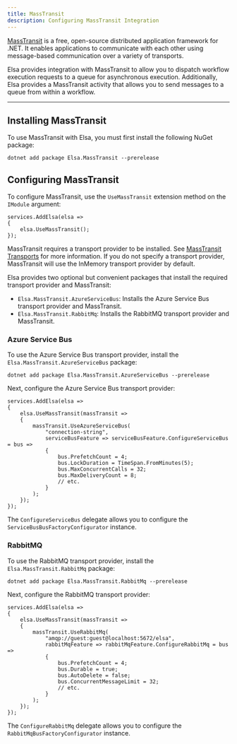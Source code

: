 ```yaml
---
title: MassTransit
description: Configuring MassTransit Integration
---
```


[MassTransit](https://masstransit.io/) is a free, open-source distributed application framework for .NET.
It enables applications to communicate with each other using message-based communication over a variety of transports.

Elsa provides integration with MassTransit to allow you to dispatch workflow execution requests to a queue for
asynchronous execution.
Additionally, Elsa provides a MassTransit activity that allows you to send messages to a queue from within a workflow.

---

## Installing MassTransit

To use MassTransit with Elsa, you must first install the following NuGet package:

```shell
dotnet add package Elsa.MassTransit --prerelease
```

## Configuring MassTransit

To configure MassTransit, use the `UseMassTransit` extension method on the `IModule` argument:

```clike
services.AddElsa(elsa => 
{
    elsa.UseMassTransit();
});
```

MassTransit requires a transport provider to be installed.
See [MassTransit Transports](https://masstransit-project.com/usage/transports.html) for more information.
If you do not specify a transport provider, MassTransit will use the InMemory transport provider by default.

Elsa provides two optional but convenient packages that install the required transport provider and MassTransit:

- `Elsa.MassTransit.AzureServiceBus`: Installs the Azure Service Bus transport provider and MassTransit.
- `Elsa.MassTransit.RabbitMq`: Installs the RabbitMQ transport provider and MassTransit.

### Azure Service Bus

To use the Azure Service Bus transport provider, install the `Elsa.MassTransit.AzureServiceBus` package:

```shell
dotnet add package Elsa.MassTransit.AzureServiceBus --prerelease
```

Next, configure the Azure Service Bus transport provider:

```clike
services.AddElsa(elsa => 
{
    elsa.UseMassTransit(massTransit => 
    {
        massTransit.UseAzureServiceBus(
            "connection-string", 
            serviceBusFeature => serviceBusFeature.ConfigureServiceBus = bus => 
            { 
                bus.PrefetchCount = 4;
                bus.LockDuration = TimeSpan.FromMinutes(5);
                bus.MaxConcurrentCalls = 32;
                bus.MaxDeliveryCount = 8;
                // etc.
            }
        );
    });
});
```

The `ConfigureServiceBus` delegate allows you to configure the `ServiceBusBusFactoryConfigurator` instance.

### RabbitMQ

To use the RabbitMQ transport provider, install the `Elsa.MassTransit.RabbitMq` package:

```shell
dotnet add package Elsa.MassTransit.RabbitMq --prerelease
```

Next, configure the RabbitMQ transport provider:

```clike
services.AddElsa(elsa => 
{
    elsa.UseMassTransit(massTransit => 
    {
        massTransit.UseRabbitMq(
            "amqp://guest:guest@localhost:5672/elsa", 
            rabbitMqFeature => rabbitMqFeature.ConfigureRabbitMq = bus => 
            { 
                bus.PrefetchCount = 4;
                bus.Durable = true;
                bus.AutoDelete = false;
                bus.ConcurrentMessageLimit = 32;
                // etc. 
            }
        );
    });
});
```

The `ConfigureRabbitMq` delegate allows you to configure the `RabbitMqBusFactoryConfigurator` instance.